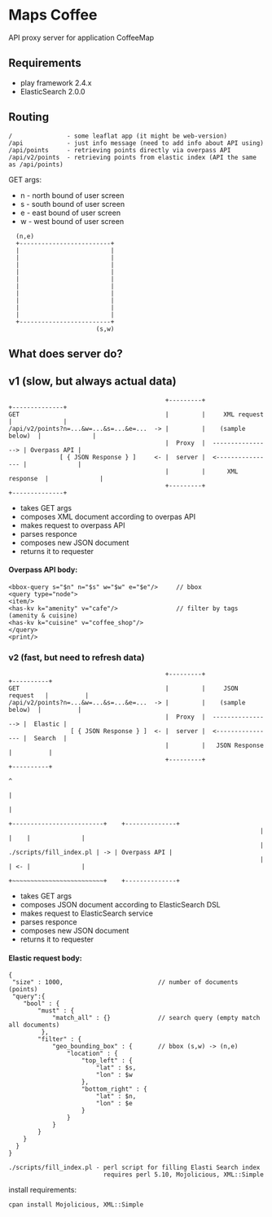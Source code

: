 # Maps Coffee

API proxy server for application CoffeeMap

## Requirements

* play framework 2.4.x
* ElasticSearch 2.0.0


## Routing 
```
/               - some leaflat app (it might be web-version)
/api            - just info message (need to add info about API using)
/api/points     - retrieving points directly via overpass API
/api/v2/points  - retrieving points from elastic index (API the same as /api/points)
```
  GET args:
  * n - north bound of user screen
  * s - south bound of user screen
  * e - east bound of user screen
  * w - west bound of user screen

```
  (n,e)
  +-------------------------+
  |                         |
  |                         |
  |                         |
  |                         |
  |                         |
  |                         |
  |                         |
  |                         |
  |                         |
  |                         |
  +-------------------------+
                        (s,w)
```

## What does server do?

## v1 (slow, but always actual data)

```
                                           +---------+                    +--------------+
GET                                        |         |     XML request    |              |
/api/v2/points?n=...&w=...&s=...&e=...  -> |         |    (sample below)  |              |
                                           |  Proxy  |  ----------------> | Overpass API |
              [ { JSON Response } ]     <- |  server |  <---------------- |              |
                                           |         |      XML response  |              |
                                           +---------+                    +--------------+
```

* takes GET args
* composes XML document according to overpas API
* makes request to overpass API
* parses responce
* composes new JSON document
* returns it to requester

#### Overpass API body:

```
<bbox-query s="$n" n="$s" w="$w" e="$e"/>     // bbox 
<query type="node">
<item/>
<has-kv k="amenity" v="cafe"/>                // filter by tags (amenity & cuisine)
<has-kv k="cuisine" v="coffee_shop"/>
</query>
<print/>
```

### v2 (fast, but need to refresh data)

```
                                           +---------+                    +----------+
GET                                        |         |     JSON request   |          |
/api/v2/points?n=...&w=...&s=...&e=...  -> |         |    (sample below)  |          |
                                           |  Proxy  |  ----------------> |  Elastic |
                 [ { JSON Response } ]  <- |  server |  <---------------- |  Search  |
                                           |         |   JSON Response    |          |
                                           +---------+                    +----------+
                                                                                ^
                                                                                |
                                                                                |
                                                                     +-------------------------+    +--------------+
                                                                     |                         |    |              |
                                                                     | ./scripts/fill_index.pl | -> | Overpass API |
                                                                     |                         | <- |              |
                                                                     +~~~~~~~~~~~~~~~~~~~~~~~~~+    +--------------+
```

* takes GET args
* composes JSON document according to ElasticSearch DSL
* makes request to ElasticSearch service               
* parses responce
* composes new JSON document
* returns it to requester

#### Elastic request body:
```
{
 "size" : 1000,                          // number of documents (points)
 "query":{
    "bool" : {
        "must" : {
            "match_all" : {}             // search query (empty match all documents)
         },
        "filter" : {
            "geo_bounding_box" : {       // bbox (s,w) -> (n,e)
                "location" : {
                    "top_left" : {
                        "lat" : $s,
                        "lon" : $w
                    },
                    "bottom_right" : {
                        "lat" : $n,
                        "lon" : $e
                    }
                }
            }
        }
    }
  }
}
```

```
./scripts/fill_index.pl - perl script for filling Elasti Search index
                          requires perl 5.10, Mojolicious, XML::Simple 

```

install requirements:
```
cpan install Mojolicious, XML::Simple
```



